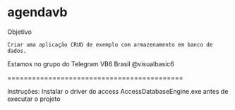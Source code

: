 # agendavb

Objetivo

	Criar uma aplicação CRUD de exemplo com armazenamento em banco de dados.

Estamos no grupo do Telegram VB6 Brasil @visualbasic6

===========================================

Instruções:
Instalar o driver do access AccessDatabaseEngine.exe antes de executar o projeto
